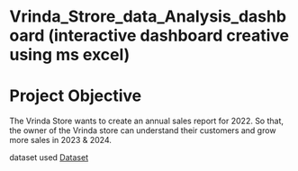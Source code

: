 # Vrinda_Strore_data_Analysis_dashboard (interactive dashboard creative using ms excel)  
 # Project Objective
The Vrinda Store wants to create an annual sales report for 2022. So that, the owner of the Vrinda store can understand their customers and grow more sales in 2023 & 2024.

dataset used
<a href="https://github.com/poonambokde/Vrinda_Strore_data_Analysis_dashboard/blob/main/Vrinda%20Store%20Data%20Analysis.xlsx">Dataset</a>
